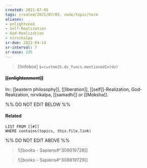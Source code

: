 ```yaml
---
created: 2021-07-05
tags: created/2021/07/05, node/topic/term
aliases:
- enlightened
- Self-Realization
- God-Realization
- nirvikalpa
sr-due: 2022-04-14
sr-interval: 7
sr-ease: 225
---
```

> [!infobox]
`$=customJS.dv_funcs.mentionedIn(dv)`

#### <s class="topic-title">[[enlightenment]]</s> 

In:: [[eastern philosophy]],
[[liberation]], [[self]]-Realization, God-Realization, nirvikalpa, [[samadhi]] or [[Moksha]].

%% DO NOT EDIT BELOW %%

#### Related 

```dataview
LIST FROM [[#]]
WHERE contains(topics, this.file.link)
```
%% DO NOT EDIT ABOVE %%



> ![[books - Sapiens#^308819728]]

> ![[books - Sapiens#^308819729]]
